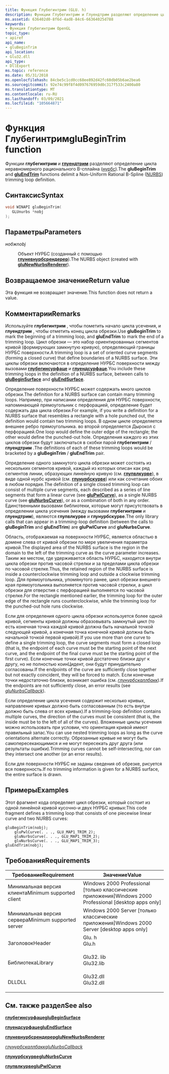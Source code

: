 ```yaml
---
title: Функция Глубегинтрим (GLU. h)
description: Функции Глубегинтрим и Глуендтрим разделяют определение цикла неравномерного рационального B-сплайна (НУРБС). | Функция Глубегинтрим (GLU. h)
ms.assetid: 636402d0-8f6d-4ad8-84c6-66364025d788
keywords:
- Функция Глубегинтрим OpenGL
topic_type:
- apiref
api_name:
- gluBeginTrim
api_location:
- Glu32.dll
api_type:
- DllExport
ms.topic: reference
ms.date: 05/31/2018
ms.openlocfilehash: 84cbe5c1cd0cc68ee892d42fc60db05b6ae2bea6
ms.sourcegitcommit: 92e74c99f8f4d097676959d0c317f533c2400a80
ms.translationtype: MT
ms.contentlocale: ru-RU
ms.lasthandoff: 03/09/2021
ms.locfileid: "105664871"
---
```

# <a name="glubegintrim-function"></a><span data-ttu-id="102c5-105">Функция Глубегинтрим</span><span class="sxs-lookup"><span data-stu-id="102c5-105">gluBeginTrim function</span></span>

<span data-ttu-id="102c5-106">Функции **глубегинтрим** и [**глуендтрим**](gluendtrim.md) разделяют определение цикла неравномерного рационального B-сплайна ([нурбс](using-nurbs-curves-and-surfaces.md)).</span><span class="sxs-lookup"><span data-stu-id="102c5-106">The **gluBeginTrim** and [**gluEndTrim**](gluendtrim.md) functions delimit a Non-Uniform Rational B-Spline ([NURBS](using-nurbs-curves-and-surfaces.md)) trimming loop definition.</span></span>

## <a name="syntax"></a><span data-ttu-id="102c5-107">Синтаксис</span><span class="sxs-lookup"><span data-stu-id="102c5-107">Syntax</span></span>


```C++
void WINAPI gluBeginTrim(
   GLUnurbs *nobj
);
```



## <a name="parameters"></a><span data-ttu-id="102c5-108">Параметры</span><span class="sxs-lookup"><span data-stu-id="102c5-108">Parameters</span></span>

<dl> <dt>

<span data-ttu-id="102c5-109">*нобж*</span><span class="sxs-lookup"><span data-stu-id="102c5-109">*nobj*</span></span> 
</dt> <dd>

<span data-ttu-id="102c5-110">Объект НУРБС (созданный с помощью [**глуневнурбсрендерер**](glunewnurbsrenderer.md)).</span><span class="sxs-lookup"><span data-stu-id="102c5-110">The NURBS object (created with [**gluNewNurbsRenderer**](glunewnurbsrenderer.md)).</span></span>

</dd> </dl>

## <a name="return-value"></a><span data-ttu-id="102c5-111">Возвращаемое значение</span><span class="sxs-lookup"><span data-stu-id="102c5-111">Return value</span></span>

<span data-ttu-id="102c5-112">Эта функция не возвращает значение.</span><span class="sxs-lookup"><span data-stu-id="102c5-112">This function does not return a value.</span></span>

## <a name="remarks"></a><span data-ttu-id="102c5-113">Комментарии</span><span class="sxs-lookup"><span data-stu-id="102c5-113">Remarks</span></span>

<span data-ttu-id="102c5-114">Используйте **глубегинтрим** , чтобы пометить начало цикла усечения, и **глуендтрим** , чтобы отметить конец цикла обрезки.</span><span class="sxs-lookup"><span data-stu-id="102c5-114">Use **gluBeginTrim** to mark the beginning of a trimming loop, and **gluEndTrim** to mark the end of a trimming loop.</span></span> <span data-ttu-id="102c5-115">Цикл обрезки — это набор ориентированных сегментов кривой (формирующих замкнутую кривую), определяющий границы НУРБС поверхности.</span><span class="sxs-lookup"><span data-stu-id="102c5-115">A trimming loop is a set of oriented curve segments (forming a closed curve) that define boundaries of a NURBS surface.</span></span> <span data-ttu-id="102c5-116">Эти циклы обрезки включаются в определение НУРБС поверхности между вызовами [**глубегинсурфаце**](glubeginsurface.md) и [**глуендсурфаце**](gluendsurface.md).</span><span class="sxs-lookup"><span data-stu-id="102c5-116">You include these trimming loops in the definition of a NURBS surface, between calls to [**gluBeginSurface**](glubeginsurface.md) and [**gluEndSurface**](gluendsurface.md).</span></span>

<span data-ttu-id="102c5-117">Определение поверхности НУРБС может содержать много циклов обрезки.</span><span class="sxs-lookup"><span data-stu-id="102c5-117">The definition for a NURBS surface can contain many trimming loops.</span></span> <span data-ttu-id="102c5-118">Например, при написании определения для НУРБС поверхности, напоминающей прямоугольник с перфорацией, определение будет содержать два цикла обрезки.</span><span class="sxs-lookup"><span data-stu-id="102c5-118">For example, if you write a definition for a NURBS surface that resembles a rectangle with a hole punched out, the definition would contain two trimming loops.</span></span> <span data-ttu-id="102c5-119">В одном цикле определяется внешнее ребро прямоугольника. во второй определяется Дырокол с перфорацией.</span><span class="sxs-lookup"><span data-stu-id="102c5-119">One loop would define the outer edge of the rectangle; the other would define the punched-out hole.</span></span> <span data-ttu-id="102c5-120">Определения каждого из этих циклов обрезки будут заключаться в скобки парой **глубегинтрим**  /  **глуендтрим** .</span><span class="sxs-lookup"><span data-stu-id="102c5-120">The definitions of each of these trimming loops would be bracketed by a **gluBeginTrim** / **gluEndTrim** pair.</span></span>

<span data-ttu-id="102c5-121">Определение одного замкнутого цикла обрезки может состоять из нескольких сегментов кривой, каждый из которых описан как ряд сегментов линии, образующих линейную кривую (см. [**глупвлкурве**](glupwlcurve.md)), в виде одной нурбс кривой (см. [**глунурбскурве**](glunurbscurve.md)) или как сочетание обоих в любом порядке.</span><span class="sxs-lookup"><span data-stu-id="102c5-121">The definition of a single closed trimming loop can consist of multiple curve segments, each described as a series of line segments that form a linear curve (see [**gluPwlCurve**](glupwlcurve.md)), as a single NURBS curve (see [**gluNurbsCurve**](glunurbscurve.md)), or as a combination of both in any order.</span></span> <span data-ttu-id="102c5-122">Единственными вызовами библиотеки, которые могут присутствовать в определении цикла усечения (между вызовами **глубегинтрим** и **глуендтрим**), являются **глупвлкурве** и **глунурбскурве**.</span><span class="sxs-lookup"><span data-stu-id="102c5-122">The only library calls that can appear in a trimming-loop definition (between the calls to **gluBeginTrim** and **gluEndTrim**) are **gluPwlCurve** and **gluNurbsCurve**.</span></span>

<span data-ttu-id="102c5-123">Область, отображаемая на поверхности НУРБС, является областью в домене слева от кривой обрезки по мере увеличения параметра кривой.</span><span class="sxs-lookup"><span data-stu-id="102c5-123">The displayed area of the NURBS surface is the region in the domain to the left of the trimming curve as the curve parameter increases.</span></span> <span data-ttu-id="102c5-124">Таким же местом, где удерживается область НУРБС, находится внутри цикла обрезки против часовой стрелки и за пределами цикла обрезки по часовой стрелке.</span><span class="sxs-lookup"><span data-stu-id="102c5-124">Thus, the retained region of the NURBS surface is inside a counterclockwise trimming loop and outside a clockwise trimming loop.</span></span> <span data-ttu-id="102c5-125">Для прямоугольника, упомянутого ранее, цикл обрезки внешнего края прямоугольника выполняется против часовой стрелки, а цикл обрезки для отверстия с перфорацией выполняется по часовой стрелке.</span><span class="sxs-lookup"><span data-stu-id="102c5-125">For the rectangle mentioned earlier, the trimming loop for the outer edge of the rectangle runs counterclockwise, while the trimming loop for the punched-out hole runs clockwise.</span></span>

<span data-ttu-id="102c5-126">Если для определения одного цикла обрезки используется более одной кривой, сегменты кривой должны образовывать замкнутый цикл (то есть конечная точка каждой кривой должна быть начальной точкой следующей кривой, а конечная точка конечной кривой должна быть начальной точкой первой кривой).</span><span class="sxs-lookup"><span data-stu-id="102c5-126">If you use more than one curve to define a single trimming loop, the curve segments must form a closed loop (that is, the endpoint of each curve must be the starting point of the next curve, and the endpoint of the final curve must be the starting point of the first curve).</span></span> <span data-ttu-id="102c5-127">Если конечные точки кривой достаточно близки друг к другу, но не полностью коинЦидент, они будут принудительно согласованы.</span><span class="sxs-lookup"><span data-stu-id="102c5-127">If the endpoints of the curve are sufficiently close together but not exactly coincident, they will be forced to match.</span></span> <span data-ttu-id="102c5-128">Если конечные точки недостаточно близки, возникает ошибка (см. [*глунурбскаллбакк*](glunurbs.md)).</span><span class="sxs-lookup"><span data-stu-id="102c5-128">If the endpoints are not sufficiently close, an error results (see [*gluNurbsCallback*](glunurbs.md)).</span></span>

<span data-ttu-id="102c5-129">Если определение цикла усечения содержит несколько кривых, направление кривых должно быть согласованным (то есть внутри должно быть слева от всех кривых).</span><span class="sxs-lookup"><span data-stu-id="102c5-129">If a trimming-loop definition contains multiple curves, the direction of the curves must be consistent (that is, the inside must be to the left of all of the curves).</span></span> <span data-ttu-id="102c5-130">Вложенные циклы усечения можно использовать при условии, что ориентация кривой имеют правильный запас.</span><span class="sxs-lookup"><span data-stu-id="102c5-130">You can use nested trimming loops as long as the curve orientations alternate correctly.</span></span> <span data-ttu-id="102c5-131">Обрезанные кривые не могут быть самопересекающимися и не могут пересекать друг друга (или результаты ошибки).</span><span class="sxs-lookup"><span data-stu-id="102c5-131">Trimming curves cannot be self-intersecting, nor can they intersect one another (or an error results).</span></span>

<span data-ttu-id="102c5-132">Если для поверхности НУРБС не заданы сведения об обрезке, рисуется вся поверхность.</span><span class="sxs-lookup"><span data-stu-id="102c5-132">If no trimming information is given for a NURBS surface, the entire surface is drawn.</span></span>

## <a name="examples"></a><span data-ttu-id="102c5-133">Примеры</span><span class="sxs-lookup"><span data-stu-id="102c5-133">Examples</span></span>

<span data-ttu-id="102c5-134">Этот фрагмент кода определяет цикл обрезки, который состоит из одной линейной кривой кусочно-и двух НУРБС кривых:</span><span class="sxs-lookup"><span data-stu-id="102c5-134">This code fragment defines a trimming loop that consists of one piecewise linear curve and two NURBS curves:</span></span>

``` syntax
gluBeginTrim(nobj); 
    gluPwlCurve(. . ., GLU_MAP1_TRIM_2); 
    gluNurbsCurve(. . ., GLU_MAP1_TRIM_2); 
    gluNurbsCurve(. . ., GLU_MAP1_TRIM_3);  
gluEndTrim(nobj);
```

## <a name="requirements"></a><span data-ttu-id="102c5-135">Требования</span><span class="sxs-lookup"><span data-stu-id="102c5-135">Requirements</span></span>



| <span data-ttu-id="102c5-136">Требование</span><span class="sxs-lookup"><span data-stu-id="102c5-136">Requirement</span></span> | <span data-ttu-id="102c5-137">Значение</span><span class="sxs-lookup"><span data-stu-id="102c5-137">Value</span></span> |
|-------------------------------------|--------------------------------------------------------------------------------------|
| <span data-ttu-id="102c5-138">Минимальная версия клиента</span><span class="sxs-lookup"><span data-stu-id="102c5-138">Minimum supported client</span></span><br/> | <span data-ttu-id="102c5-139">Windows 2000 Professional \[только классические приложения\]</span><span class="sxs-lookup"><span data-stu-id="102c5-139">Windows 2000 Professional \[desktop apps only\]</span></span><br/>                           |
| <span data-ttu-id="102c5-140">Минимальная версия сервера</span><span class="sxs-lookup"><span data-stu-id="102c5-140">Minimum supported server</span></span><br/> | <span data-ttu-id="102c5-141">Windows 2000 Server \[только классические приложения\]</span><span class="sxs-lookup"><span data-stu-id="102c5-141">Windows 2000 Server \[desktop apps only\]</span></span><br/>                                 |
| <span data-ttu-id="102c5-142">Заголовок</span><span class="sxs-lookup"><span data-stu-id="102c5-142">Header</span></span><br/>                   | <dl> <span data-ttu-id="102c5-143"><dt>Glu. h</dt></span><span class="sxs-lookup"><span data-stu-id="102c5-143"><dt>Glu.h</dt></span></span> </dl>     |
| <span data-ttu-id="102c5-144">Библиотека</span><span class="sxs-lookup"><span data-stu-id="102c5-144">Library</span></span><br/>                  | <dl> <span data-ttu-id="102c5-145"><dt>Glu32. lib</dt></span><span class="sxs-lookup"><span data-stu-id="102c5-145"><dt>Glu32.lib</dt></span></span> </dl> |
| <span data-ttu-id="102c5-146">DLL</span><span class="sxs-lookup"><span data-stu-id="102c5-146">DLL</span></span><br/>                      | <dl> <span data-ttu-id="102c5-147"><dt>Glu32.dll</dt></span><span class="sxs-lookup"><span data-stu-id="102c5-147"><dt>Glu32.dll</dt></span></span> </dl> |



## <a name="see-also"></a><span data-ttu-id="102c5-148">См. также раздел</span><span class="sxs-lookup"><span data-stu-id="102c5-148">See also</span></span>

<dl> <dt>

[<span data-ttu-id="102c5-149">**глубегинсурфаце**</span><span class="sxs-lookup"><span data-stu-id="102c5-149">**gluBeginSurface**</span></span>](glubeginsurface.md)
</dt> <dt>

[<span data-ttu-id="102c5-150">**глуендсурфаце**</span><span class="sxs-lookup"><span data-stu-id="102c5-150">**gluEndSurface**</span></span>](gluendsurface.md)
</dt> <dt>

[<span data-ttu-id="102c5-151">**глуневнурбсрендерер**</span><span class="sxs-lookup"><span data-stu-id="102c5-151">**gluNewNurbsRenderer**</span></span>](glunewnurbsrenderer.md)
</dt> <dt>

[<span data-ttu-id="102c5-152">*глунурбскаллбакк*</span><span class="sxs-lookup"><span data-stu-id="102c5-152">*gluNurbsCallback*</span></span>](glunurbs.md)
</dt> <dt>

[<span data-ttu-id="102c5-153">**глунурбскурве**</span><span class="sxs-lookup"><span data-stu-id="102c5-153">**gluNurbsCurve**</span></span>](glunurbscurve.md)
</dt> <dt>

[<span data-ttu-id="102c5-154">**глупвлкурве**</span><span class="sxs-lookup"><span data-stu-id="102c5-154">**gluPwlCurve**</span></span>](glupwlcurve.md)
</dt> </dl>

 

 





